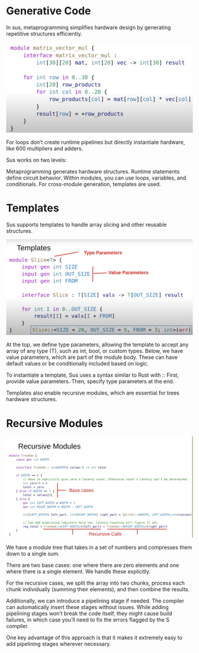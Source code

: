 # Generative Code

In sus, metaprogramming simplifies hardware design by generating repetitive structures efficiently. 

![Generative Code](/images/generativeCode.png)


For loops don’t create runtime pipelines but directly instantiate hardware, like 600 multipliers and adders.

Sus works on two levels:

Metaprogramming generates hardware structures.
Runtime statements define circuit behavior.
Within modules, you can use loops, variables, and conditionals. For cross-module generation, templates are used.



# Templates

Sus supports templates to handle array slicing and other reusable structures.

![Templates](/images/templates.png)


At the top, we define type parameters, allowing the template to accept any array of any type (T), such as int, bool, or custom types. Below, we have value parameters, which are part of the module body. These can have default values or be conditionally included based on logic.

To instantiate a template, Sus uses a syntax similar to Rust with ::
First, provide value parameters.
Then, specify type parameters at the end.

Templates also enable recursive modules, which are essential for trees hardware structures.

# Recursive Modules

![Recursive Modules](/images/recursiveModules.png)

We have a module tree that takes in a set of numbers and compresses them down to a single sum.

There are two base cases: one where there are zero elements and one where there is a single element. We handle these explicitly.

For the recursive cases, we split the array into two chunks, process each chunk individually (summing their elements), and then combine the results.

Additionally, we can introduce a pipelining stage if needed. The compiler can automatically insert these stages without issues. While adding pipelining stages won’t break the code itself, they might cause build failures, in which case you’ll need to fix the errors flagged by the S compiler.

One key advantage of this approach is that it makes it extremely easy to add pipelining stages wherever necessary.